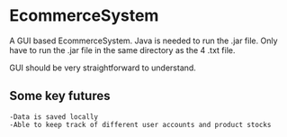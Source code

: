 # EcommerceSystem

A GUI based EcommerceSystem.
Java is needed to run the .jar file.
Only have to run the .jar file in the same directory as the 4 .txt file.

GUI should be very straightforward to understand.

Some key futures
-
    -Data is saved locally
    -Able to keep track of different user accounts and product stocks
    